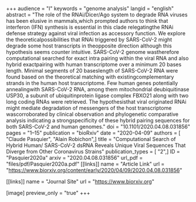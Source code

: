+++
audience = "I"
keywords = "genome analysis"
langid = "english"
abstract = "The role of the RNAi/Dicer/Ago system to degrade RNA viruses has been elusive in mammals,which prompted authors to think that interferon (IFN) synthesis is essential in this clade relegatingthe RNAi defense strategy against viral infection as accessory function. We explore the theoreticalpossibilities that RNAi triggered by SARS-CoV-2 might degrade some host transcripts in theopposite direction although this hypothesis seems counter intuitive. SARS-CoV-2 genome wastherefore computational searched for exact intra pairing within the viral RNA and also hybrid exactpairing with human transcriptome over a minimum 20 bases length. Minimal segments of 20 baseslength of SARS-CoV-2 RNA were found based on the theoretical matching with existingcomplementary strands in the human host transcriptome. Few human genes potentially annealingwith SARS-CoV-2 RNA, among them mitochondrial deubiquitinase USP30, a subunit of ubiquitinprotein ligase complex FBXO21 along with two long coding RNAs were retrieved. The hypothesisthat viral originated RNAi might mediate degradation of messengers of the host transcriptome wascorroborated by clinical observation and phylogenetic comparative analysis indicating a strongspecificity of these hybrid pairing sequences for both SARS-CoV-2 and human genomes."
doi = "10.1101/2020.04.08.031856"
pages = "1–15"
publication = "bioRxiv"
date = "2020-04-09"
authors = [ "Claude Pasquier", "Alain Robichon",]
title = "Computational Search of Hybrid Human/ SARS-CoV-2 dsRNA Reveals Unique Viral Sequences That Diverge from Other Coronavirus Strains"
publication_types = [ "2",]
ID = "Pasquier2020a"
arxiv = "2020.04.08.031856"
url_pdf = "files/pdf/Pasquier2020a.pdf"
[[links]]
name = "Article Link"
url = "https://www.biorxiv.org/content/early/2020/04/09/2020.04.08.031856"

[[links]]
name = "Journal Site"
url = "https://www.biorxiv.org"

[image]
preview_only = "true"
+++
